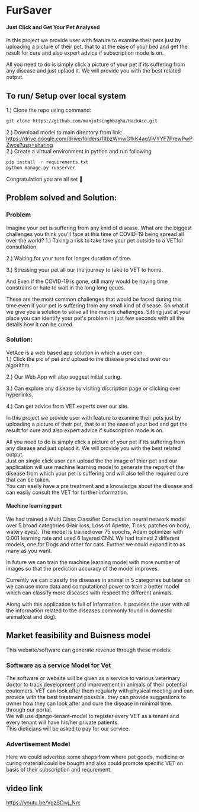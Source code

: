 # FurSaver
#### Just Click and Get Your Pet Analysed
In this project we provide user with feature to examine their pets just by uploading a picture of their pet, that to at the ease of your bed and get the result for cure and also expert advice if subscription mode is on.  

All you need to do is simply click a picture of your pet if its suffering from any disease and just uplaod it. We will provide you with the best related output.

## To run/ Setup over local system 
1.) Clone the repo using command:
```bash
git clone https://github.com/manjotsinghbagha/HackAce.git
```
2.) Download model to main directory from link: https://drive.google.com/drive/folders/1ItbzWmwGfkK4agVlVYYF7PrewPwPZwce?usp=sharing                                    
2.) Create a virtual environment in python and run following
```bash
pip install -r requirements.txt
python manage.py runserver
```
Congratulation you are all set :partying_face:

## Problem solved and Solution:

### Problem
Imagine your pet is suffering from any knid of disease. What are the biggest challenges you think you'll face at this time of COVID-19 being spread all over the world?
1.) Taking a risk to take take your pet outside to a VETfor consultation.  

2.) Waiting for your turn for longer duration of time.  

3.) Stressing your pet all our the journey to take to VET to home.  


And Even if the COVID-19 is gone, still many would be having time constrains or hate to wait in the long long qeues. 

These are the most common challenges that would be faced during this time even if your pet is suffering from any small kind of disease.
So what if we give you a solution to solve all the majors challenges. Sitting just at your place you can identify your pet's problem in just few seconds with all the details 
how it can be cured. 

### Solution:

VetAce is a web based app solution in which a user can:  
  1.) Click the pic of pet and upload to the disease predicted over our algorithm.  

  2.) Our Web App will also suggest initial curing.  

  3.) Can explore any disease by visiting discription page or clicking over hyperlinks.  

  4.) Can get advice from VET experts over our site.  


In this project we provide user with feature to examine their pets just by uploading a picture of their pet, that to at the ease of your bed and get the result for cure and also expert advice if subscription mode is on.  

All you need to do is simply click a picture of your pet if its suffering from any disease and just uplaod it. We will provide you with the best related output.  
Just on single click user can upload the the image of thier pet and our application will use machine learning model to generate the report of the disease from which your pet is suffering and will also tell the required cure that can be taken.  
You can easily have a pre treatment and a knowledge about the disease and can easily consult the VET for further information.

#### Machine learning part

We had trained a Multi Class Classifier Convolution neural network model over 5 broad categories (Hair loss, Loss of Apetite, Ticks, patches on body, watery eyes).  The model is trained over 75 epochs, Adam optimizer with 0.001 learning rate and used 6 layered CNN. We had trained 2 different models, one for Dogs and other for cats. Further we could expand it to as many as you want.  

In future we can train the machine learning model with more number of images so that the prediction accuracy of the model improves.  

Currently we can classify the diseases in animal in 5 categories but later on we can use more data and computational power to train a better model which can
classify more diseases with respect the different animals.  

Along with this application is full of information. It provides the user with all the information related to the diseases commonly found in domestic animal(cat and dog).  


## Market feasibility and Buisness model
This website/software can generate revenue through these models:

### Software as a service Model for Vet
The software or website will be given as a service to various veterinary doctor to track development and improvement in animals of their potential coutomers.
VET can look after them regularly with physical meeting and can provide with the best treatment possible. they can provide suggestions to owner how they can look after and cure the disease in minimal time. through our portal.  
We will use django-tenant-model to register every VET as a tenant and every tenant will have his/her private patients.  
This dieticians will be asked to pay for our service.

### Advertisement Model
Here we could advertise some shops from where pet goods, medicine or curing material could be bought and also could promote specific VET on basis of their subscription and requrement.

## video link
https://youtu.be/VgzSOwj_Nrc
